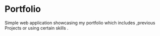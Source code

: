 # Portfolio
Simple web application showcasing my portfolio which includes ,previous Projects or using certain skills .
